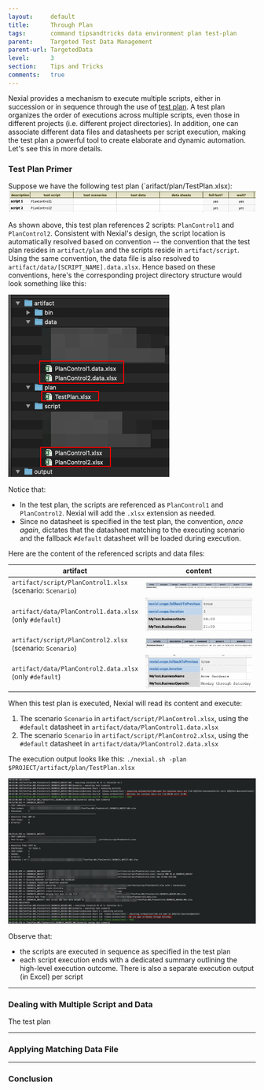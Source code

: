 ```yaml
---
layout:     default
title:      Through Plan
tags:       command tipsandtricks data environment plan test-plan
parent:     Targeted Test Data Management
parent-url: TargetedData
level:      3
section:    Tips and Tricks
comments:   true
---
```



Nexial provides a mechanism to execute multiple scripts, either in succession or in sequence through the use of
[test plan](../userguide/UnderstandingExcelTemplates#anatomy-of-a-nexial-test-plan). A test plan organizes the order 
of executions across multiple scripts, even those in different projects (i.e. different project directories). In 
addition, one can associate different data files and datasheets per script execution, making the test plan a powerful 
tool to create elaborate and dynamic automation. Let's see this in more details.


### Test Plan Primer
Suppose we have the following test plan (`arifact/plan/TestPlan.xlsx):<br/>
![](image/TargetedData_Plan1.png)<br/>

As shown above, this test plan references 2 scripts: `PlanControl1` and `PlanControl2`. Consistent with 
Nexial's design, the script location is automatically resolved based on convention -- the convention that the test plan
resides in `artifact/plan` and the scripts reside in `artifact/script`. Using the same convention, the data file is also
resolved to `artifact/data/[SCRIPT_NAME].data.xlsx`. Hence based on these conventions, here's the corresponding project 
directory structure would look something like this:<br/>

![](image/TargetedData_Plan6.png)

Notice that:
- In the test plan, the scripts are referenced as `PlanControl1` and `PlanControl2`. Nexial will add the `.xlsx` 
  extension as needed.
- Since no datasheet is specified in the test plan, the convention, _once again_, dictates that the datasheet matching
  to the executing scenario and the fallback `#default` datasheet will be loaded during execution.

Here are the content of the referenced scripts and data files:

| artifact                                                       | content                           |
|----------------------------------------------------------------|-----------------------------------|
| `artifact/script/PlanControl1.xlsx`<br/>(scenario: `Scenario`) | ![](image/TargetedData_Plan2.png) |
| `artifact/data/PlanControl1.data.xlsx`<br/>(only `#default`)   | ![](image/TargetedData_Plan5.png) |
| `artifact/script/PlanControl2.xlsx`<br/>(scenario: `Scenario`) | ![](image/TargetedData_Plan3.png) |
| `artifact/data/PlanControl2.data.xlsx`<br/>(only `#default`)   | ![](image/TargetedData_Plan4.png) |

When this test plan is executed, Nexial will read its content and execute:
1. The scenario `Scenario` in `artifact/script/PlanControl.xlsx`, using the `#default` datasheet in 
   `artifact/data/PlanControl1.data.xlsx`
2. The scenario `Scenario` in `artifact/script/PlanContro2.xlsx`, using the `#default` datasheet in 
   `artifact/data/PlanControl2.data.xlsx`

The execution output looks like this:
`./nexial.sh -plan $PROJECT/artifact/plan/TestPlan.xlsx`

![](image/TargetedData_Plan7.png)

Observe that:
- the scripts are executed in sequence as specified in the test plan
- each script execution ends with a dedicated summary outlining the high-level execution outcome. There is also a 
  separate execution output (in Excel) per script

-----

### Dealing with Multiple Script and Data
The test plan 

-----


### Applying Matching Data File

-----

### Conclusion
